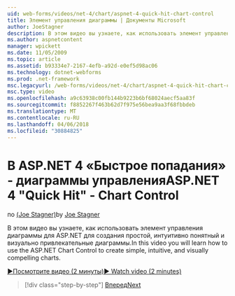 ```yaml
---
uid: web-forms/videos/net-4/chart/aspnet-4-quick-hit-chart-control
title: Элемент управления диаграммы | Документы Microsoft
author: JoeStagner
description: В этом видео вы узнаете, как использовать элемент управления диаграммы для ASP.NET для создания простой, интуитивно понятный и визуально привлекательные диаграммы.
ms.author: aspnetcontent
manager: wpickett
ms.date: 11/05/2009
ms.topic: article
ms.assetid: b93334e7-2167-4efb-a92d-e0ef5d98ac06
ms.technology: dotnet-webforms
ms.prod: .net-framework
msc.legacyurl: /web-forms/videos/net-4/chart/aspnet-4-quick-hit-chart-control
msc.type: video
ms.openlocfilehash: a9c63938c00fb144b9223b6bf68024aecf5aa83f
ms.sourcegitcommit: f8852267f463b62d7f975e56bea9aa3f68fbbdeb
ms.translationtype: MT
ms.contentlocale: ru-RU
ms.lasthandoff: 04/06/2018
ms.locfileid: "30884825"
---
```

<a name="aspnet-4-quick-hit---chart-control"></a><span data-ttu-id="10ad6-103">В ASP.NET 4 «Быстрое попадания» - диаграммы управления</span><span class="sxs-lookup"><span data-stu-id="10ad6-103">ASP.NET 4 "Quick Hit" - Chart Control</span></span>
====================
<span data-ttu-id="10ad6-104">по [(Joe Stagner)](https://github.com/JoeStagner)</span><span class="sxs-lookup"><span data-stu-id="10ad6-104">by [Joe Stagner](https://github.com/JoeStagner)</span></span>

<span data-ttu-id="10ad6-105">В этом видео вы узнаете, как использовать элемент управления диаграммы для ASP.NET для создания простой, интуитивно понятный и визуально привлекательные диаграммы.</span><span class="sxs-lookup"><span data-stu-id="10ad6-105">In this video you will learn how to use the ASP.NET Chart Control to create simple, intuitive, and visually compelling charts.</span></span> 

[<span data-ttu-id="10ad6-106">&#9654;Посмотрите видео (2 минуты)</span><span class="sxs-lookup"><span data-stu-id="10ad6-106">&#9654; Watch video (2 minutes)</span></span>](https://channel9.msdn.com/Blogs/ASP-NET-Site-Videos/aspnet-4-quick-hit-chart-control)

> [!div class="step-by-step"]
> [<span data-ttu-id="10ad6-107">Вперед</span><span class="sxs-lookup"><span data-stu-id="10ad6-107">Next</span></span>](aspnet-4-how-do-i-introducing-the-new-chart-control-in-visual-studio-2010.md)
